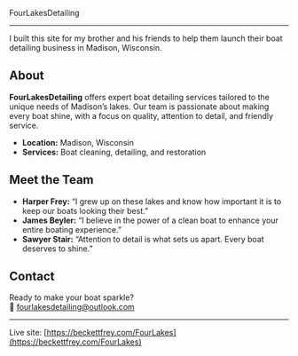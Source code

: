 FourLakesDetailing

---

I built this site for my brother and his friends to help them launch their boat detailing business in Madison, Wisconsin.

## About

**FourLakesDetailing** offers expert boat detailing services tailored to the unique needs of Madison’s lakes. Our team is passionate about making every boat shine, with a focus on quality, attention to detail, and friendly service.

- **Location:** Madison, Wisconsin
- **Services:** Boat cleaning, detailing, and restoration

## Meet the Team

- **Harper Frey:** “I grew up on these lakes and know how important it is to keep our boats looking their best.”
- **James Beyler:** “I believe in the power of a clean boat to enhance your entire boating experience.”
- **Sawyer Stair:** “Attention to detail is what sets us apart. Every boat deserves to shine.”

## Contact

Ready to make your boat sparkle?  
📧 [fourlakesdetailing@outlook.com](mailto:fourlakesdetailing@outlook.com)

---

Live site: [https://beckettfrey.com/FourLakes](https://beckettfrey.com/FourLakes)